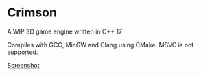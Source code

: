 # Crimson
A WIP 3D game engine written in C++ 17

Compiles with GCC, MinGW and Clang using CMake. MSVC is not supported.

[Screenshot](!Screenshots/screenshot.png)
